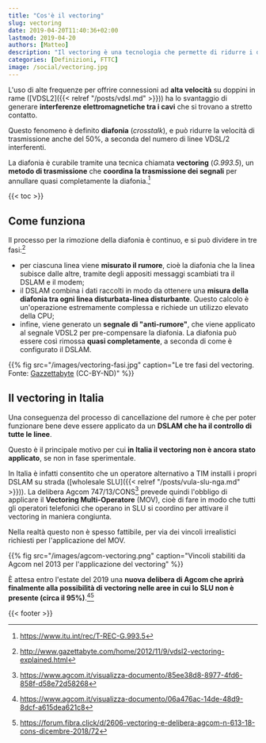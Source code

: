 ```yaml
---
title: "Cos'è il vectoring"
slug: vectoring
date: 2019-04-20T11:40:36+02:00
lastmod: 2019-04-20
authors: [Matteo]
description: "Il vectoring è una tecnologia che permette di ridurre i disturbi causati da altre linee VDSL2 adiacenti. Come funziona e come si applica."
categories: [Definizioni, FTTC]
image: /social/vectoring.jpg
---
```


L'uso di alte frequenze per offrire connessioni ad **alta velocità** su doppini in rame ([VDSL2]({{< relref "/posts/vdsl.md" >}})) ha lo svantaggio di generare **interferenze elettromagnetiche tra i cavi** che si trovano a stretto contatto.

Questo fenomeno è definito **diafonia** (*crosstalk*), e può ridurre la velocità di trasmissione anche del 50%, a seconda del numero di linee VDSL/2 interferenti.

La diafonia è curabile tramite una tecnica chiamata **vectoring** (*G.993.5*), un **metodo di trasmissione** che **coordina la trasmissione dei segnali** per annullare quasi completamente la diafonia.[^itu2]

{{< toc >}}

## Come funziona

Il processo per la rimozione della diafonia è continuo, e si può dividere in tre fasi:[^vect]

- per ciascuna linea viene **misurato il rumore**, cioè la diafonia che la linea subisce dalle altre, tramite degli appositi messaggi scambiati tra il DSLAM e il modem;
- il DSLAM combina i dati raccolti in modo da ottenere una **misura della diafonia tra ogni linea disturbata-linea disturbante**. Questo calcolo è un'operazione estremamente complessa e richiede un utilizzo elevato della CPU;
- infine, viene generato un **segnale di "anti-rumore"**, che viene applicato al segnale VDSL2 per pre-compensare la diafonia. La diafonia può essere così rimossa **quasi completamente**, a seconda di come è configurato il DSLAM.

{{% fig src="/images/vectoring-fasi.jpg" caption="Le tre fasi del vectoring. Fonte: [Gazzettabyte](http://www.gazettabyte.com/home/2012/11/9/vdsl2-vectoring-explained.html) (CC-BY-ND)" %}}

## Il vectoring in Italia

Una conseguenza del processo di cancellazione del rumore è che per poter funzionare bene deve essere applicato da un **DSLAM che ha il controllo di tutte le linee**.

Questo è il principale motivo per cui **in Italia il vectoring non è ancora stato applicato**, se non in fase sperimentale.

In Italia è infatti consentito che un operatore alternativo a TIM installi i propri DSLAM su strada ([wholesale SLU]({{< relref "/posts/vula-slu-nga.md" >}})). La delibera Agcom 747/13/CONS[^agcom1] prevede quindi l'obbligo di applicare il **Vectoring Multi-Operatore** (MOV), cioè di fare in modo che tutti gli operatori telefonici che operano in SLU si coordino per attivare il vectoring in maniera congiunta.

Nella realtà questo non è spesso fattibile, per via dei vincoli irrealistici richiesti per l'applicazione del MOV.

{{% fig src="/images/agcom-vectoring.png" caption="Vincoli stabiliti da Agcom nel 2013 per l'applicazione del vectoring" %}}

È attesa entro l'estate del 2019 una **nuova delibera di Agcom che aprirà finalmente alla possibilità di vectoring nelle aree in cui lo SLU non è presente (circa il 95%)**.[^agcom2][^fcvect]

{{< footer >}}

[^itu2]: https://www.itu.int/rec/T-REC-G.993.5
[^agcom1]: https://www.agcom.it/visualizza-documento/85ee38d8-8977-4fd6-858f-d58e72d58268
[^vect]: http://www.gazettabyte.com/home/2012/11/9/vdsl2-vectoring-explained.html
[^agcom2]: https://www.agcom.it/visualizza-documento/06a476ac-14de-48d9-8dcf-a615dea621c8
[^fcvect]: https://forum.fibra.click/d/2606-vectoring-e-delibera-agcom-n-613-18-cons-dicembre-2018/72
